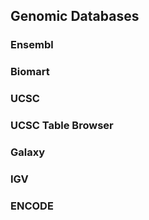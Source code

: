 ## Genomic Databases

### Ensembl

### Biomart

### UCSC

### UCSC Table Browser

### Galaxy

### IGV

### ENCODE
